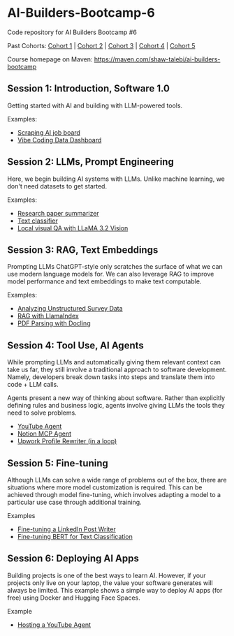 # AI-Builders-Bootcamp-6
Code repository for AI Builders Bootcamp #6

Past Cohorts: [Cohort 1](https://github.com/ShawhinT/AI-Builders-Bootcamp-1) | [Cohort 2](https://github.com/ShawhinT/AI-Builders-Bootcamp-2) | [Cohort 3](https://github.com/ShawhinT/AI-Builders-Bootcamp-3) | [Cohort 4](https://github.com/ShawhinT/AI-Builders-Bootcamp-4) | [Cohort 5](https://github.com/ShawhinT/AI-Builders-Bootcamp-5)

Course homepage on Maven: https://maven.com/shaw-talebi/ai-builders-bootcamp

## Session 1: Introduction, Software 1.0
Getting started with AI and building with LLM-powered tools.

Examples:
- [Scraping AI job board](https://github.com/ShawhinT/AI-Builders-Bootcamp-6/blob/main/session-1/example_1-scrape_job_board.ipynb)
- [Vibe Coding Data Dashboard](https://github.com/ShawhinT/AI-Builders-Bootcamp-6/blob/main/session-1/example_2-job_dashboard.py)

## Session 2: LLMs, Prompt Engineering
Here, we begin building AI systems with LLMs. Unlike machine learning, we don't need datasets to get started.

Examples:
- [Research paper summarizer](https://github.com/ShawhinT/AI-Builders-Bootcamp-6/blob/main/session-2/example_1-paper_summarizer.ipynb)
- [Text classifier](https://github.com/ShawhinT/AI-Builders-Bootcamp-6/blob/main/session-2/example_2-text-classifier.ipynb)
- [Local visual QA with LLaMA 3.2 Vision](https://github.com/ShawhinT/AI-Builders-Bootcamp-6/blob/main/session-2/example_3-local_visual_QA.ipynb)

## Session 3: RAG, Text Embeddings
Prompting LLMs ChatGPT-style only scratches the surface of what we can use modern language models for. We can also leverage RAG to improve model performance and text embeddings to make text computable.

Examples:
- [Analyzing Unstructured Survey Data](https://github.com/ShawhinT/AI-Builders-Bootcamp-6/blob/main/session-3/example_1-unstructured_survey_analysis.ipynb)
- [RAG with LlamaIndex](https://github.com/ShawhinT/AI-Builders-Bootcamp-6/blob/main/session-3/example_2-rag_with_llamaindex.ipynb)
- [PDF Parsing with Docling](https://github.com/ShawhinT/AI-Builders-Bootcamp-6/blob/main/session-3/example_3-pdf_parsing_docling.ipynb)

## Session 4: Tool Use, AI Agents
While prompting LLMs and automatically giving them relevant context can take us far, they still involve a traditional approach to software development. Namely, developers break down tasks into steps and translate them into code + LLM calls. 

Agents present a new way of thinking about software. Rather than explicitly defining rules and business logic, agents involve giving LLMs the tools they need to solve problems.
- [YouTube Agent](https://github.com/ShawhinT/AI-Builders-Bootcamp-6/blob/main/session-4/example_1-youtube_agent.ipynb)
- [Notion MCP Agent](https://github.com/ShawhinT/AI-Builders-Bootcamp-6/blob/main/session-4/example_2-notion_mcp_agent.ipynb)
- [Upwork Profile Rewriter (in a loop)](https://github.com/ShawhinT/AI-Builders-Bootcamp-6/blob/main/session-4/example_3-profile_rewriter_loop.ipynb)

## Session 5: Fine-tuning
Although LLMs can solve a wide range of problems out of the box, there are situations where more model customization is required. This can be achieved through model fine-tuning, which involves adapting a model to a particular use case through additional training.

Examples
- [Fine-tuning a LinkedIn Post Writer](https://github.com/ShawhinT/AI-Builders-Bootcamp-6/blob/main/session-5/example_1-linkedin_post_writer.ipynb)
- [Fine-tuning BERT for Text Classification](https://github.com/ShawhinT/AI-Builders-Bootcamp-6/blob/main/session-5/example_2-finetune_bert_classifier.ipynb)

## Session 6: Deploying AI Apps
Building projects is one of the best ways to learn AI. However, if your projects only live on your laptop, the value your software generates will always be limited. This example shows a simple way to deploy AI apps (for free) using Docker and Hugging Face Spaces.

Example
- [Hosting a YouTube Agent](https://github.com/ShawhinT/AI-Builders-Bootcamp-6/tree/main/session-6)
